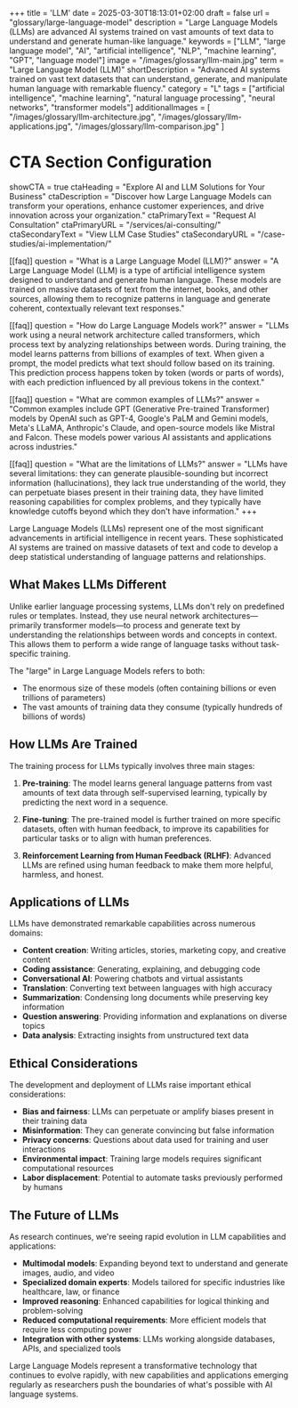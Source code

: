 +++
title = 'LLM'
date = 2025-03-30T18:13:01+02:00
draft = false
url = "glossary/large-language-model"
description = "Large Language Models (LLMs) are advanced AI systems trained on vast amounts of text data to understand and generate human-like language."
keywords = ["LLM", "large language model", "AI", "artificial intelligence", "NLP", "machine learning", "GPT", "language model"]
image = "/images/glossary/llm-main.jpg"
term = "Large Language Model (LLM)"
shortDescription = "Advanced AI systems trained on vast text datasets that can understand, generate, and manipulate human language with remarkable fluency."
category = "L"
tags = ["artificial intelligence", "machine learning", "natural language processing", "neural networks", "transformer models"]
additionalImages = [
  "/images/glossary/llm-architecture.jpg",
  "/images/glossary/llm-applications.jpg",
  "/images/glossary/llm-comparison.jpg"
]

# CTA Section Configuration
showCTA = true
ctaHeading = "Explore AI and LLM Solutions for Your Business"
ctaDescription = "Discover how Large Language Models can transform your operations, enhance customer experiences, and drive innovation across your organization."
ctaPrimaryText = "Request AI Consultation"
ctaPrimaryURL = "/services/ai-consulting/"
ctaSecondaryText = "View LLM Case Studies"
ctaSecondaryURL = "/case-studies/ai-implementation/"

[[faq]]
question = "What is a Large Language Model (LLM)?"
answer = "A Large Language Model (LLM) is a type of artificial intelligence system designed to understand and generate human language. These models are trained on massive datasets of text from the internet, books, and other sources, allowing them to recognize patterns in language and generate coherent, contextually relevant text responses."

[[faq]]
question = "How do Large Language Models work?"
answer = "LLMs work using a neural network architecture called transformers, which process text by analyzing relationships between words. During training, the model learns patterns from billions of examples of text. When given a prompt, the model predicts what text should follow based on its training. This prediction process happens token by token (words or parts of words), with each prediction influenced by all previous tokens in the context."

[[faq]]
question = "What are common examples of LLMs?"
answer = "Common examples include GPT (Generative Pre-trained Transformer) models by OpenAI such as GPT-4, Google's PaLM and Gemini models, Meta's LLaMA, Anthropic's Claude, and open-source models like Mistral and Falcon. These models power various AI assistants and applications across industries."

[[faq]]
question = "What are the limitations of LLMs?"
answer = "LLMs have several limitations: they can generate plausible-sounding but incorrect information (hallucinations), they lack true understanding of the world, they can perpetuate biases present in their training data, they have limited reasoning capabilities for complex problems, and they typically have knowledge cutoffs beyond which they don't have information."
+++

Large Language Models (LLMs) represent one of the most significant advancements in artificial intelligence in recent years. These sophisticated AI systems are trained on massive datasets of text and code to develop a deep statistical understanding of language patterns and relationships.

## What Makes LLMs Different

Unlike earlier language processing systems, LLMs don't rely on predefined rules or templates. Instead, they use neural network architectures—primarily transformer models—to process and generate text by understanding the relationships between words and concepts in context. This allows them to perform a wide range of language tasks without task-specific training.

The "large" in Large Language Models refers to both:
- The enormous size of these models (often containing billions or even trillions of parameters)
- The vast amounts of training data they consume (typically hundreds of billions of words)

## How LLMs Are Trained

The training process for LLMs typically involves three main stages:

1. **Pre-training**: The model learns general language patterns from vast amounts of text data through self-supervised learning, typically by predicting the next word in a sequence.

2. **Fine-tuning**: The pre-trained model is further trained on more specific datasets, often with human feedback, to improve its capabilities for particular tasks or to align with human preferences.

3. **Reinforcement Learning from Human Feedback (RLHF)**: Advanced LLMs are refined using human feedback to make them more helpful, harmless, and honest.

## Applications of LLMs

LLMs have demonstrated remarkable capabilities across numerous domains:

- **Content creation**: Writing articles, stories, marketing copy, and creative content
- **Coding assistance**: Generating, explaining, and debugging code
- **Conversational AI**: Powering chatbots and virtual assistants
- **Translation**: Converting text between languages with high accuracy
- **Summarization**: Condensing long documents while preserving key information
- **Question answering**: Providing information and explanations on diverse topics
- **Data analysis**: Extracting insights from unstructured text data

## Ethical Considerations

The development and deployment of LLMs raise important ethical considerations:

- **Bias and fairness**: LLMs can perpetuate or amplify biases present in their training data
- **Misinformation**: They can generate convincing but false information
- **Privacy concerns**: Questions about data used for training and user interactions
- **Environmental impact**: Training large models requires significant computational resources
- **Labor displacement**: Potential to automate tasks previously performed by humans

## The Future of LLMs

As research continues, we're seeing rapid evolution in LLM capabilities and applications:

- **Multimodal models**: Expanding beyond text to understand and generate images, audio, and video
- **Specialized domain experts**: Models tailored for specific industries like healthcare, law, or finance
- **Improved reasoning**: Enhanced capabilities for logical thinking and problem-solving
- **Reduced computational requirements**: More efficient models that require less computing power
- **Integration with other systems**: LLMs working alongside databases, APIs, and specialized tools

Large Language Models represent a transformative technology that continues to evolve rapidly, with new capabilities and applications emerging regularly as researchers push the boundaries of what's possible with AI language systems.